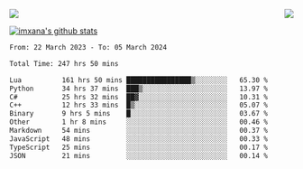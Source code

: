<p>
  <a href="https://count.getloli.com/"><img src="https://count.getloli.com/get/@xana.readme?theme=moebooru-h"></a>
  <img src="https://weather-icon.journeyad.repl.co/@hangzhou?v=1" align="right">
</p>


<a href="https://github.com/imxana"><img align="center" src="https://github-readme-stats.vercel.app/api?username=imxana&show_icons=true&include_all_commits=true&hide_border=tru&custom_title=imxana%27s%20Github%20Stats" alt="imxana's github stats" /></a> 

<!--START_SECTION:waka-->

```txt
From: 22 March 2023 - To: 05 March 2024

Total Time: 247 hrs 50 mins

Lua          161 hrs 50 mins ████████████████▒░░░░░░░░   65.30 %
Python       34 hrs 37 mins  ███▒░░░░░░░░░░░░░░░░░░░░░   13.97 %
C#           25 hrs 32 mins  ██▓░░░░░░░░░░░░░░░░░░░░░░   10.31 %
C++          12 hrs 33 mins  █▒░░░░░░░░░░░░░░░░░░░░░░░   05.07 %
Binary       9 hrs 5 mins    █░░░░░░░░░░░░░░░░░░░░░░░░   03.67 %
Other        1 hr 8 mins     ░░░░░░░░░░░░░░░░░░░░░░░░░   00.46 %
Markdown     54 mins         ░░░░░░░░░░░░░░░░░░░░░░░░░   00.37 %
JavaScript   48 mins         ░░░░░░░░░░░░░░░░░░░░░░░░░   00.33 %
TypeScript   25 mins         ░░░░░░░░░░░░░░░░░░░░░░░░░   00.17 %
JSON         21 mins         ░░░░░░░░░░░░░░░░░░░░░░░░░   00.14 %
```

<!--END_SECTION:waka-->
